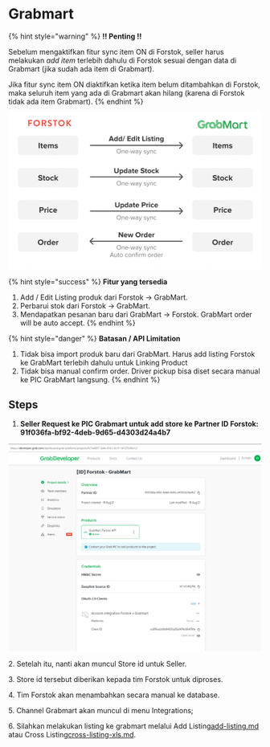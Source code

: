 # Grabmart

{% hint style="warning" %}
**!! Penting !!**

Sebelum mengaktifkan fitur sync item ON di Forstok, seller harus melakukan _add item_ terlebih dahulu di Forstok sesuai dengan data di Grabmart (jika sudah ada item di Grabmart).

Jika fitur sync item ON diaktifkan ketika item belum ditambahkan di Forstok, maka seluruh item yang ada di Grabmart akan hilang (karena di Forstok tidak ada item Grabmart).
{% endhint %}

![](<../../.gitbook/assets/Screen Shot 2022-03-08 at 12.37.32 PM.png>)

{% hint style="success" %}
**Fitur yang tersedia**

1. Add / Edit Listing produk dari Forstok → GrabMart.
2. Perbarui stok dari Forstok → GrabMart.
3. Mendapatkan pesanan baru dari GrabMart → Forstok. GrabMart order will be auto accept.&#x20;
{% endhint %}

{% hint style="danger" %}
**Batasan / API Limitation**

1. Tidak bisa import produk baru dari GrabMart. Harus add listing Forstok ke GrabMart terlebih dahulu untuk Linking Product
2. Tidak bisa manual confirm order. Driver pickup bisa diset secara manual ke PIC GrabMart langsung. &#x20;
{% endhint %}

## Steps

1. **Seller Request ke PIC Grabmart untuk add store ke Partner ID Forstok: 91f036fa-bf92-4deb-9d65-d4303d24a4b7**

![](<../../.gitbook/assets/image (443).png>)

2\. Setelah itu, nanti akan muncul Store id untuk Seller.

3\. Store id tersebut diberikan kepada tim Forstok untuk diproses.

4\. Tim Forstok akan menambahkan secara manual ke database.

5\. Channel Grabmart akan muncul di menu Integrations;

6\. Silahkan melakukan listing ke grabmart melalui Add Listing[add-listing.md](../listing/add-listing.md "mention") atau Cross Listing[cross-listing-xls.md](../listing/cross-listing-xls.md "mention").

